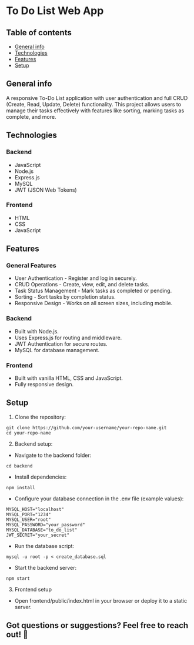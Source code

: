 # To Do List Web App

## Table of contents
* [General info](#general-info)
* [Technologies](#technologies)
* [Features](#features)
* [Setup](#setup)

## General info
A responsive To-Do List application with user authentication and full CRUD (Create, Read, Update, Delete) functionality. This project allows users to manage their tasks effectively with features like sorting, marking tasks as complete, and more.

## Technologies
### Backend
* JavaScript
* Node.js
* Express.js
* MySQL
* JWT (JSON Web Tokens)
### Frontend
* HTML
* CSS
* JavaScript

## Features
### General Features
* User Authentication - Register and log in securely.
* CRUD Operations - Create, view, edit, and delete tasks.
* Task Status Management - Mark tasks as completed or pending.
* Sorting - Sort tasks by completion status.
* Responsive Design - Works on all screen sizes, including mobile.
### Backend
* Built with Node.js.
* Uses Express.js for routing and middleware.
* JWT Authentication for secure routes.
* MySQL for database management.
### Frontend
* Built with vanilla HTML, CSS and JavaScript.
* Fully responsive design.

## Setup
1. Clone the repository:
```
git clone https://github.com/your-username/your-repo-name.git
cd your-repo-name
```
2. Backend setup:
* Navigate to the backend folder:
```
cd backend
```
* Install dependencies:
```
npm install
```
* Configure your database connection in the .env file (example values):
```
MYSQL_HOST="localhost"
MYSQL_PORT="1234"
MYSQL_USER="root"
MYSQL_PASSWORD="your_password"
MYSQL_DATABASE="to_do_list"
JWT_SECRET="your_secret"
```
* Run the database script:
```
mysql -u root -p < create_database.sql

```
* Start the backend server:
```
npm start
```
3. Frontend setup
* Open frontend/public/index.html in your browser or deploy it to a static server.

## Got questions or suggestions? Feel free to reach out! 🚀
